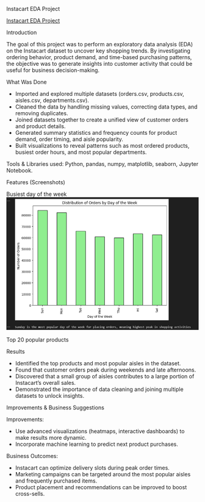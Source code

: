 Instacart EDA Project

[Instacart EDA Project](https://github.com/raulmejia000/Data_projects_TripleTen/blob/main/Instacart%20EDA%20Project/Instacart%20EDA%20project%202.ipynb)

Introduction

The goal of this project was to perform an exploratory data analysis (EDA) on the Instacart dataset to uncover key shopping trends. By investigating ordering behavior, product demand, and time-based purchasing patterns, the objective was to generate insights into customer activity that could be useful for business decision-making.

What Was Done
- Imported and explored multiple datasets (orders.csv, products.csv, aisles.csv, departments.csv).
- Cleaned the data by handling missing values, correcting data types, and removing duplicates.
- Joined datasets together to create a unified view of customer orders and product details.
- Generated summary statistics and frequency counts for product demand, order timing, and aisle popularity.
- Built visualizations to reveal patterns such as most ordered products, busiest order hours, and most popular departments.

Tools & Libraries used:
Python, pandas, numpy, matplotlib, seaborn, Jupyter Notebook.

Features (Screenshots)

Busiest day of the week
![Busiest Day](Busiest_Day.png)

Top 20 popular products

Results
- Identified the top products and most popular aisles in the dataset.
- Found that customer orders peak during weekends and late afternoons.
- Discovered that a small group of aisles contributes to a large portion of Instacart’s overall sales.
- Demonstrated the importance of data cleaning and joining multiple datasets to unlock insights.

Improvements & Business Suggestions

Improvements:
- Use advanced visualizations (heatmaps, interactive dashboards) to make results more dynamic.
- Incorporate machine learning to predict next product purchases.

Business Outcomes:
- Instacart can optimize delivery slots during peak order times.
- Marketing campaigns can be targeted around the most popular aisles and frequently purchased items.
- Product placement and recommendations can be improved to boost cross-sells.
